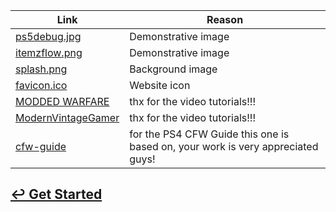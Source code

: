 | Link | Reason |
| ---- | ------ |
| [ps5debug.jpg](https://external-content.duckduckgo.com/iu/?u=https%3A%2F%2Fwololo.net%2Fwagic%2Fwp-content%2Fuploads%2F2021%2F11%2Fps5_kernel_exploit_debug_settings-scaled.jpg&f=1&nofb=1&ipt=d4a6417ad8fe21f5e9fda56ae0e3a516acbdb829431b9bfba6ca82e0e1fffd3f&ipo=images) | Demonstrative image |
| [itemzflow.png](https://external-content.duckduckgo.com/iu/?u=https%3A%2F%2Fblogger.googleusercontent.com%2Fimg%2Fb%2FR29vZ2xl%2FAVvXsEgOGWs_X1BuxfzCpNL_l-Qmbm6yfNR3DTGCDLd3xlMOxyQhGHoDJIpzwqPm5EarQaHI_QkXtKkFm433UbQZBgRQ2Vm7IVyoyTdvCZVwsL07TJnA_YuaeRkTbBTj0jEIbz23MSpwNzLfLupEQ-opEExlcX_iTAC6lI9BfuRpToNr_yE2RHXtDFrNyA2T9pU%2Fw1200-h630-p-k-no-nu%2F%25E7%2594%25BB%25E5%2583%258F_2023-12-27_190444133.png&f=1&nofb=1&ipt=d50091a271d06d278f09a2ed257527a109deffea3a79ddda8a66e489b878512d&ipo=images) | Demonstrative image |
| [splash.png](https://github.com/cfw-guide/ps4.cfw.guide/blob/master/docs/.vuepress/public/assets/images/splash.png) | Background image |
| [favicon.ico](https://external-content.duckduckgo.com/iu/?u=http%3A%2F%2Fthecampussocialite.com%2Fwp-content%2Fuploads%2FPlaystation-logo.png&f=1&nofb=1&ipt=07760c8838d43b0fb142652b2acf6f6e1d380535bd8d90fdb1ec1e84269810fc&ipo=images) | Website icon |
| [MODDED WARFARE](https://www.youtube.com/@MODDEDWARFARE) | thx for the video tutorials!!! |
| [ModernVintageGamer](https://www.youtube.com/@ModernVintageGamer) | thx for the video tutorials!!! |
| [cfw-guide](https://github.com/cfw-guide/) | for the PS4 CFW Guide this one is based on, your work is very appreciated guys! |

## [↩ Get Started](README.md)